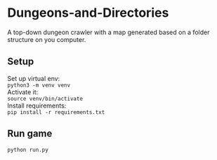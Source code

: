 # Dungeons-and-Directories

A top-down dungeon crawler with a map generated based on a folder structure on you computer.

## Setup
Set up virtual env:  
`python3 -m venv venv`  
Activate it:  
`source venv/bin/activate`  
Install requirements:  
`pip install -r requirements.txt`

## Run game
`python run.py`
